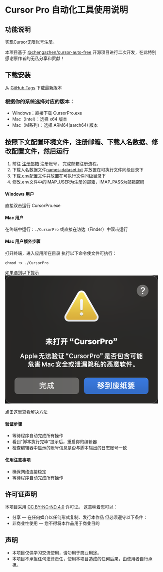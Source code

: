 # Cursor Pro 自动化工具使用说明

## 功能说明
实现Cursor无限账号注册。

本项目基于 [@chengazhen/cursor-auto-free](https://github.com/chengazhen/cursor-auto-free) 开源项目进行二次开发，在此特别感谢原作者的无私分享和贡献！

## 下载安装
从 [GitHub Tags](https://github.com/Bingjian-Zhu/cursor-free/tags) 下载最新版本
### 根据你的系统选择对应的版本：
- Windows：直接下载 CursorPro.exe
- Mac（Intel）：选择 x64 版本
- Mac（M系列）：选择 ARM64(aarch64) 版本

## 按照下文配置环境文件，注册邮箱、下载人名数据、修改配置文件，然后运行
1. 前往 [注册邮箱](https://www.2925.com/login/) 注册账号， 完成邮箱注册流程。
2. 下载人名数据文件[names-dataset.txt](https://github.com/Bingjian-Zhu/cursor-free/blob/main/names-dataset.txt) 并放置在可执行文件同级目录下
3. 下载[.env](https://github.com/Bingjian-Zhu/cursor-free/blob/main/.env)配置文件并放置在可执行文件同级目录下
4. 修改.env文件中的IMAP_USER为注册的邮箱，IMAP_PASS为邮箱密码

#### Windows 用户
直接双击运行 CursorPro.exe

#### Mac 用户
在终端中运行：```./CursorPro```
或直接在访达（Finder）中双击运行

#### Mac 用户额外步骤
打开终端，进入应用所在目录
执行以下命令使文件可执行：
```
chmod +x ./CursorPro
```
如果遇到以下提示
![](./c29ea438-ee74-4ba1-bbf6-25e622cdfad5.png)

点击[这里查看解决方法](https://sysin.org/blog/macos-if-crashes-when-opening/)

#### 验证步骤
- 等待程序自动完成所有操作
- 看到"脚本执行完毕"提示后，重启你的编辑器
- 检查编辑器中显示的账号信息是否与脚本输出的日志账号一致

#### 使用注意事项
- 确保网络连接稳定
- 等待程序自动完成所有操作

## 许可证声明
本项目采用 [CC BY-NC-ND 4.0](https://creativecommons.org/licenses/by-nc-nd/4.0/) 许可证。
这意味着您可以：
- 分享 — 在任何媒介以任何形式复制、发行本作品
但必须遵守以下条件：
- 非商业性使用 — 您不得将本作品用于商业目的

## 声明
- 本项目仅供学习交流使用，请勿用于商业用途。
- 本项目不承担任何法律责任，使用本项目造成的任何后果，由使用者自行承担。


